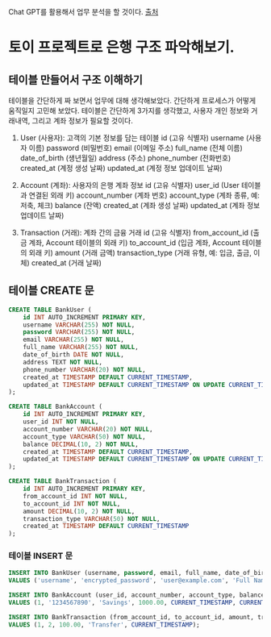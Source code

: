 


Chat GPT를 활용해서 업무 분석을 할 것이다. 
[출처](https://gallaxy19.tistory.com/23)




# 토이 프로젝트로 은행 구조 파악해보기.
## 테이블 만들어서 구조 이해하기
테이블을 간단하게 짜 보면서 업무에 대해 생각해보았다. 간단하게 프로세스가 어떻게 움직일지 고민해 보았다. 테이블은 간단하게 3가지를 생각했고, 사용자 개인 정보와 거래내역, 그리고 계좌 정보가 필요할 것이다.

1. User (사용자): 고객의 기본 정보를 담는 테이블
    id (고유 식별자)
    username (사용자 이름)
    password (비밀번호)
    email (이메일 주소)
    full_name (전체 이름)
    date_of_birth (생년월일)
    address (주소)
    phone_number (전화번호)
    created_at (계정 생성 날짜)
    updated_at (계정 정보 업데이트 날짜)

2. Account (계좌): 사용자의 은행 계좌 정보
    id (고유 식별자)
    user_id (User 테이블과 연결된 외래 키)
    account_number (계좌 번호)
    account_type (계좌 종류, 예: 저축, 체크)
    balance (잔액)
    created_at (계좌 생성 날짜)
    updated_at (계좌 정보 업데이트 날짜)
    
3. Transaction (거래): 계좌 간의 금융 거래
    id (고유 식별자)
    from_account_id (출금 계좌, Account 테이블의 외래 키)
    to_account_id (입금 계좌, Account 테이블의 외래 키)
    amount (거래 금액)
    transaction_type (거래 유형, 예: 입금, 출금, 이체)
    created_at (거래 날짜)

## 테이블 CREATE 문

```sql
CREATE TABLE BankUser (
    id INT AUTO_INCREMENT PRIMARY KEY,
    username VARCHAR(255) NOT NULL,
    password VARCHAR(255) NOT NULL,
    email VARCHAR(255) NOT NULL,
    full_name VARCHAR(255) NOT NULL,
    date_of_birth DATE NOT NULL,
    address TEXT NOT NULL,
    phone_number VARCHAR(20) NOT NULL,
    created_at TIMESTAMP DEFAULT CURRENT_TIMESTAMP,
    updated_at TIMESTAMP DEFAULT CURRENT_TIMESTAMP ON UPDATE CURRENT_TIMESTAMP
);

CREATE TABLE BankAccount (
    id INT AUTO_INCREMENT PRIMARY KEY,
    user_id INT NOT NULL,
    account_number VARCHAR(20) NOT NULL,
    account_type VARCHAR(50) NOT NULL,
    balance DECIMAL(10, 2) NOT NULL,
    created_at TIMESTAMP DEFAULT CURRENT_TIMESTAMP,
    updated_at TIMESTAMP DEFAULT CURRENT_TIMESTAMP ON UPDATE CURRENT_TIMESTAMP
);

CREATE TABLE BankTransaction (
    id INT AUTO_INCREMENT PRIMARY KEY,
    from_account_id INT NOT NULL,
    to_account_id INT NOT NULL,
    amount DECIMAL(10, 2) NOT NULL,
    transaction_type VARCHAR(50) NOT NULL,
    created_at TIMESTAMP DEFAULT CURRENT_TIMESTAMP
);

```

### 테이블 INSERT 문
```sql
INSERT INTO BankUser (username, password, email, full_name, date_of_birth, address, phone_number, created_at, updated_at) 
VALUES ('username', 'encrypted_password', 'user@example.com', 'Full Name', '1990-01-01', '123 Main St, City, Country', '123-456-7890', CURRENT_TIMESTAMP, CURRENT_TIMESTAMP);

INSERT INTO BankAccount (user_id, account_number, account_type, balance, created_at, updated_at) 
VALUES (1, '1234567890', 'Savings', 1000.00, CURRENT_TIMESTAMP, CURRENT_TIMESTAMP);

INSERT INTO BankTransaction (from_account_id, to_account_id, amount, transaction_type, created_at) 
VALUES (1, 2, 100.00, 'Transfer', CURRENT_TIMESTAMP);
```

